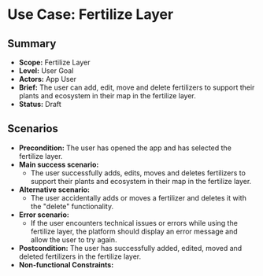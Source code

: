 # Use Case: Fertilize Layer

## Summary

-   **Scope:** Fertilize Layer
-   **Level:** User Goal
-   **Actors:** App User
-   **Brief:** The user can add, edit, move and delete fertilizers to support their plants and ecosystem in their map in the fertilize layer.
-   **Status:** Draft

## Scenarios

-   **Precondition:**
    The user has opened the app and has selected the fertilize layer.
-   **Main success scenario:**
    -   The user successfully adds, edits, moves and deletes fertilizers to support their plants and ecosystem in their map in the fertilize layer.
-   **Alternative scenario:**
    -   The user accidentally adds or moves a fertilizer and deletes it with the "delete" functionality.
-   **Error scenario:**
    -   If the user encounters technical issues or errors while using the fertilize layer, the platform should display an error message and allow the user to try again.
-   **Postcondition:**
    The user has successfully added, edited, moved and deleted fertilizers in the fertilize layer.
-   **Non-functional Constraints:**
